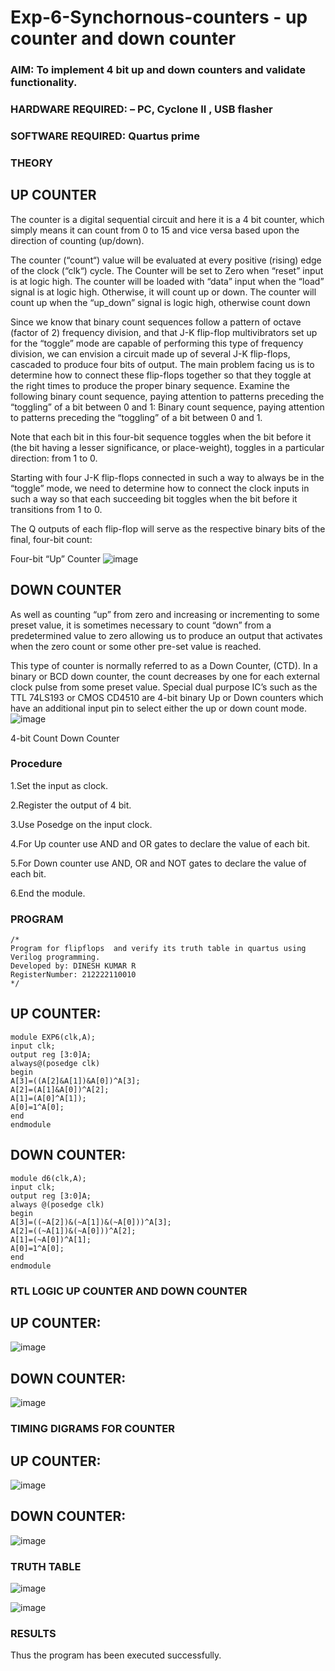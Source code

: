 # Exp-6-Synchornous-counters - up counter and down counter 
### AIM: To implement 4 bit up and down counters and validate  functionality.
### HARDWARE REQUIRED:  – PC, Cyclone II , USB flasher
### SOFTWARE REQUIRED:   Quartus prime
### THEORY 

## UP COUNTER 
The counter is a digital sequential circuit and here it is a 4 bit counter, which simply means it can count from 0 to 15 and vice versa based upon the direction of counting (up/down). 

The counter (“count“) value will be evaluated at every positive (rising) edge of the clock (“clk“) cycle.
The Counter will be set to Zero when “reset” input is at logic high.
The counter will be loaded with “data” input when the “load” signal is at logic high. Otherwise, it will count up or down.
The counter will count up when the “up_down” signal is logic high, otherwise count down

Since we know that binary count sequences follow a pattern of octave (factor of 2) frequency division, and that J-K flip-flop multivibrators set up for the “toggle” mode are capable of performing this type of frequency division, we can envision a circuit made up of several J-K flip-flops, cascaded to produce four bits of output.
The main problem facing us is to determine how to connect these flip-flops together so that they toggle at the right times to produce the proper binary sequence.
Examine the following binary count sequence, paying attention to patterns preceding the “toggling” of a bit between 0 and 1:
Binary count sequence, paying attention to patterns preceding the “toggling” of a bit between 0 and 1.

Note that each bit in this four-bit sequence toggles when the bit before it (the bit having a lesser significance, or place-weight), toggles in a particular direction: from 1 to 0.



 
 

Starting with four J-K flip-flops connected in such a way to always be in the “toggle” mode, we need to determine how to connect the clock inputs in such a way so that each succeeding bit toggles when the bit before it transitions from 1 to 0.

The Q outputs of each flip-flop will serve as the respective binary bits of the final, four-bit count:

 
 

Four-bit “Up” Counter
![image](https://user-images.githubusercontent.com/36288975/169644758-b2f4339d-9532-40c5-af40-8f4f8c942e2c.png)



## DOWN COUNTER 

As well as counting “up” from zero and increasing or incrementing to some preset value, it is sometimes necessary to count “down” from a predetermined value to zero allowing us to produce an output that activates when the zero count or some other pre-set value is reached.

This type of counter is normally referred to as a Down Counter, (CTD). In a binary or BCD down counter, the count decreases by one for each external clock pulse from some preset value. Special dual purpose IC’s such as the TTL 74LS193 or CMOS CD4510 are 4-bit binary Up or Down counters which have an additional input pin to select either the up or down count mode.
![image](https://user-images.githubusercontent.com/36288975/169644844-1a14e123-7228-4ed8-81a9-eb937dff4ac8.png)


4-bit Count Down Counter

### Procedure

1.Set the input as clock.

2.Register the output of 4 bit.

3.Use Posedge on the input clock.

4.For Up counter use AND and OR gates to declare the value of each bit.

5.For Down counter use AND, OR and NOT gates to declare the value of each bit.

6.End the module.


### PROGRAM 
```
/*
Program for flipflops  and verify its truth table in quartus using Verilog programming.
Developed by: DINESH KUMAR R
RegisterNumber: 212222110010 
*/
```
## UP COUNTER:

```
module EXP6(clk,A);
input clk;
output reg [3:0]A;
always@(posedge clk)
begin
A[3]=((A[2]&A[1])&A[0])^A[3];
A[2]=(A[1]&A[0])^A[2];
A[1]=(A[0]^A[1]);
A[0]=1^A[0];
end
endmodule
```

## DOWN COUNTER:

```
module d6(clk,A);
input clk;
output reg [3:0]A;
always @(posedge clk)
begin
A[3]=((~A[2])&(~A[1])&(~A[0]))^A[3];
A[2]=((~A[1])&(~A[0]))^A[2];
A[1]=(~A[0])^A[1];
A[0]=1^A[0];
end
endmodule
```

### RTL LOGIC UP COUNTER AND DOWN COUNTER  

## UP COUNTER:

![image](https://github.com/DINESH18032004/Exp-7-Synchornous-counters-/assets/119477784/8faef9e2-d96f-4100-baf2-c10e7046d866)


## DOWN COUNTER:

![image](https://github.com/DINESH18032004/Exp-7-Synchornous-counters-/assets/119477784/1d98e571-1272-451f-b775-bb7c0125da90)





### TIMING DIGRAMS FOR COUNTER  

## UP COUNTER:

![image](https://github.com/DINESH18032004/Exp-7-Synchornous-counters-/assets/119477784/1d804c1c-14d1-49a4-8556-9ae4d3e2b6a8)

## DOWN COUNTER:


![image](https://github.com/DINESH18032004/Exp-7-Synchornous-counters-/assets/119477784/e1a5fef7-9ec0-4596-85a3-7fc41b305a9d)



### TRUTH TABLE 

![image](https://github.com/DINESH18032004/Exp-7-Synchornous-counters-/assets/119477784/1f231209-d727-479d-8868-8723f1f240f4)


![image](https://github.com/DINESH18032004/Exp-7-Synchornous-counters-/assets/119477784/64486bc2-747f-4dcc-945c-88eb4144140e)



### RESULTS 

Thus the program has been executed successfully.
